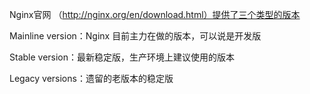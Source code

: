 

Nginx官网 （http://nginx.org/en/download.html）提供了三个类型的版本

Mainline version：Nginx 目前主力在做的版本，可以说是开发版

Stable version：最新稳定版，生产环境上建议使用的版本

Legacy versions：遗留的老版本的稳定版
